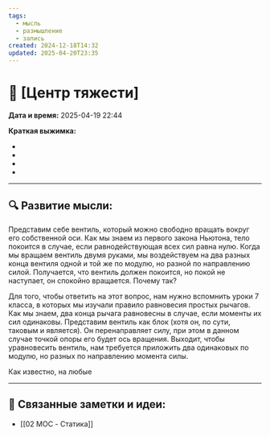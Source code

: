 ```yaml
---
tags:
  - мысль
  - размышление
  - запись
created: 2024-12-18T14:32
updated: 2025-04-20T23:35
---
```


# 💭  [Центр тяжести]

**Дата и время:** 2025-04-19 22:44

**Краткая выжимка:**
 
 - 
 - 
 - 
 - 

---

## 🔍 Развитие мысли:

Представим себе вентиль, который можно свободно вращать вокруг его собственной оси. Как мы знаем из первого закона Ньютона, тело покоится в случае, если равнодействующая всех сил равна нулю. Когда мы вращаем вентиль двумя руками, мы воздействуем на два разных конца вентиля одной и той же по модулю, но разной по направлению силой. Получается, что вентиль должен покоится, но покой не наступает, он спокойно вращается. Почему так?

Для того, чтобы ответить на этот вопрос, нам нужно вспомнить уроки 7 класса, в которых мы изучали правило равновесия простых рычагов. Как мы знаем, два конца рычага равновесны в случае, если моменты их сил одинаковы. Представим вентиль как блок (хотя он, по сути, таковым и является). Он перенаправляет силу, при этом в данном случае точкой опоры его будет ось вращения. Выходит, чтобы уравновесить вентиль, нам требуется приложить два одинаковых по модулю, но разных по направлению момента силы.

Как известно, на любые 

---

## 🔄 Связанные заметки и идеи:

- [[02 MOC - Статика]]



